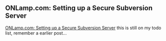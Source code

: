 <article><h2>ONLamp.com: Setting up a Secure Subversion Server</h2><a href="http://www.onlamp.com/pub/a/bsd/2005/05/12/FreeBSD_Basics.html">ONLamp.com: Setting up a Secure Subversion Server</a> this is still on my todo list, remember a earlier post...</article>